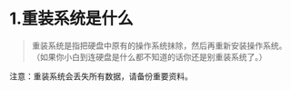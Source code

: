 # 1.重装系统是什么

> 重装系统是指把硬盘中原有的操作系统抹除，然后再重新安装操作系统。（如果你小白到连硬盘是什么都不知道的话你还是别重装系统了。）

注意：重装系统会丢失所有数据，请备份重要资料。